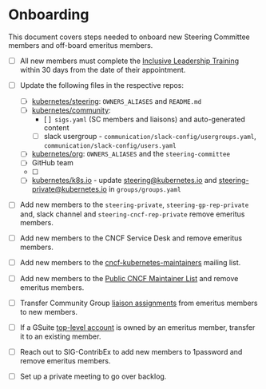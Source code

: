 # Onboarding

This document covers steps needed to onboard new Steering Committee
members and off-board emeritus members.

- [ ] All new members must complete the [Inclusive Leadership Training]
within 30 days from the date of their appointment.
- [ ] Update the following files in the respective repos:
  - [ ] [kubernetes/steering]: `OWNERS_ALIASES` and `README.md`
  - [ ] [kubernetes/community]:
      - [ ]` sigs.yaml` (SC members and liaisons) and auto-generated content
      - [ ] slack usergroup - `communication/slack-config/usergroups.yaml`,
            `communication/slack-config/users.yaml`
  - [ ] [kubernetes/org]: `OWNERS_ALIASES` and the `steering-committee`
  - [ ] [kubernetes/website]: `OWNERS_ALIASES`
    GitHub team
  - [ ] [kubernetes/funding]: `OWNERS_ALIASES`
  - [ ] [kubernetes/k8s.io] - update steering@kubernetes.io and
        steering-private@kubernetes.io in `groups/groups.yaml`
- [ ] Add new members to the `steering-private`, `steering-gp-rep-private` and,
     slack channel and `steering-cncf-rep-private` remove emeritus members.
- [ ] Add new members to the CNCF Service Desk and remove emeritus
  members.
- [ ] Add new members to the [cncf-kubernetes-maintainers] mailing list.
- [ ] Add new members to the [Public CNCF Maintainer List] and remove emeritus
      members.
- [ ] Transfer Community Group [liaison assignments] from emeritus members to
      new members.
- [ ] If a GSuite [top-level account] is owned by an emeritus member,
  transfer it to an existing member.
- [ ] Reach out to SIG-ContribEx to add new members to 1password and remove
      emeritus members.
- [ ] Set up a private meeting to go over backlog.


[Inclusive Leadership Training]: /charter.md#inclusive-leadership-training
[kubernetes/steering]: https://github.com/kubernetes/steering
[kubernetes/community]: https://github.com/kubernetes/community
[kubernetes/org]: https://github.com/kubernetes/org
[kubernetes/website]: https://github.com/kubernetes/website
[kubernetes/funding]: https://github.com/kubernetes/funding
[kubernetes/k8s.io]: https://github.com/kubernetes/k8s.io
[liaison assignments]: https://git.k8s.io/community/liaisons.md
[cncf-kubernetes-maintainers]: https://lists.cncf.io/g/cncf-kubernetes-maintainers
[Public CNCF Maintainer List]: https://docs.google.com/spreadsheets/d/1Pr8cyp8RLrNGx9WBAgQvBzUUmqyOv69R7QAFKhacJEM/edit
[top-level account]: /README.md#top-level-accounts
